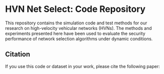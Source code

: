 # HVN Net Select: Code Repository

This repository contains the simulation code and test methods for our research on high-velocity vehicular networks (HVNs). The methods and experiments presented here have been used to evaluate the security performance of network selection algorithms under dynamic conditions.

## Citation

If you use this code or dataset in your work, please cite the following paper:

